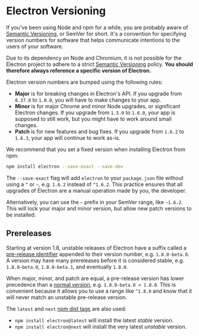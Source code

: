 # Electron Versioning

If you've been using Node and npm for a while, you are probably aware of [Semantic Versioning], or SemVer for short. It's a convention for specifying version numbers for software that helps communicate intentions to the users of your software.

Due to its dependency on Node and Chromium, it is not possible for the Electron
project to adhere to a strict [Semantic Versioning] policy. **You should 
therefore always reference a specific version of Electron.**

Electron version numbers are bumped using the following rules:

* **Major** is for breaking changes in Electron's API. If you upgrade from `0.37.0`
  to `1.0.0`, you will have to make changes to your app.
* **Minor** is for major Chrome and minor Node upgrades, or significant Electron
  changes. If you upgrade from `1.5.0` to `1.6.0`, your app is supposed to
  still work, but you might have to work around small changes.
* **Patch** is for new features and bug fixes. If you upgrade from `1.6.2` to
  `1.6.3`, your app will continue to work as-is.

We recommend that you set a fixed version when installing Electron from npm:

```sh
npm install electron --save-exact --save-dev
```

The `--save-exact` flag will add `electron` to your `package.json` file without
using a `^` or `~`, e.g. `1.6.2` instead of `^1.6.2`. This practice ensures that
all upgrades of Electron are a manual operation made by you, the developer.

Alternatively, you can use the `~` prefix in your SemVer range, like `~1.6.2`.
This will lock your major and minor version, but allow new patch versions to
be installed.

## Prereleases

Starting at version 1.8, unstable releases of Electron have a suffix called a
[pre-release identifier] appended to their version number, 
e.g. `1.8.0-beta.0`. A version may have many prereleases before it is 
considered stable, e.g. `1.8.0-beta.0`, `1.8.0-beta.1`, and eventually `1.8.0`.

When major, minor, and patch are equal, a pre-release version has lower 
precedence than a [normal version], e.g. `1.8.0-beta.0 < 1.8.0`. This is 
convenient because it allows you to use a range like `^1.8.0` and know 
that it will never match an unstable pre-release version.

The `latest` and `next` [npm dist tags] are also used:

- `npm install electron@latest` will install the latest _stable_ version.
- `npm install electron@next` will install the very latest _unstable_ version.

[Semantic Versioning]: http://semver.org
[pre-release identifier]: http://semver.org/#spec-item-9
[npm dist tags]: https://docs.npmjs.com/cli/dist-tag
[normal version]: http://semver.org/#spec-item-2